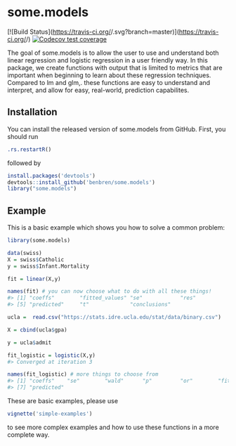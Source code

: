 
<!-- README.md is generated from README.Rmd. Please edit that file -->
some.models
===========

<!-- badges: start -->
[![Build Status](https://travis-ci.org/<github username>/<repo name>.svg?branch=master)](https://travis-ci.org/<github username>/<repo name>)
[![Codecov test coverage](https://codecov.io/gh/benbren/some.models/branch/master/graph/badge.svg)](https://codecov.io/gh/benbren/some.models?branch=master) <!-- badges: end -->

The goal of some.models is to allow the user to use and understand both linear regression and logistic regression in a user friendly way. In this package, we create functions with output that is limited to metrics that are important when beginning to learn about these regression techniques. Compared to lm and glm,. these functions are easy to understand and interpret, and allow for easy, real-world, prediction capabilites.

Installation
------------

You can install the released version of some.models from GitHub. First, you should run

``` r
.rs.restartR()
```

followed by

``` r
install.packages('devtools')
devtools::install_github('benbren/some.models')
library("some.models")
```

Example
-------

This is a basic example which shows you how to solve a common problem:

``` r
library(some.models)

data(swiss)
X = swiss$Catholic
y = swiss$Infant.Mortality

fit = linear(X,y)

names(fit) # you can now choose what to do with all these things! 
#> [1] "coeffs"        "fitted_values" "se"            "res"          
#> [5] "predicted"     "t"             "conclusions"

ucla =  read.csv("https://stats.idre.ucla.edu/stat/data/binary.csv")

X = cbind(ucla$gpa)

y = ucla$admit

fit_logistic = logistic(X,y)
#> Converged at iteration 3

names(fit_logistic) # more things to choose from
#> [1] "coeffs"    "se"        "wald"      "p"         "or"        "fitted"   
#> [7] "predicted"
```

These are basic examples, please use

``` r
vignette('simple-examples')
```

to see more complex examples and how to use these functions in a more complete way.
